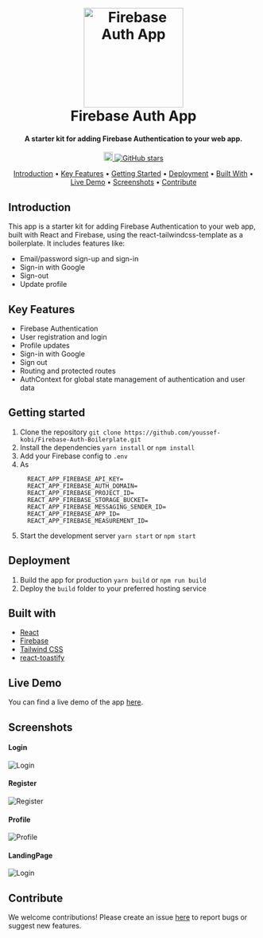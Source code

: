 <h1 align="center">
  <br>
  <a href="https://github.com/youssef-kobi/firebase-auth">
    <img src="https://user-images.githubusercontent.com/52678976/232369930-b53199ff-bb25-4cdb-bc93-aadf01fa3c8e.png" alt="Firebase Auth App" width="200">
  </a>

  <br>
  Firebase Auth App
  <br>
</h1>

<h4 align="center">A starter kit for adding Firebase Authentication to your web app.</h4>

<p align="center">
  <a href="https://img.shields.io/npm/v/npm?style=plastic">
    <img src="https://img.shields.io/npm/v/npm?style=plastic" alt="npm version" height="18">
  </a>
  <a href="https://github.com/youssef-kobi/firebase-auth">
    <img src="https://img.shields.io/github/stars/youssef-kobi/firebase-auth?style=social" alt="GitHub stars">
  </a>
</p>

<p align="center">
  <a href="#introduction">Introduction</a> •
  <a href="#key-features">Key Features</a> •
  <a href="#getting-started">Getting Started</a> •
  <a href="#deployment">Deployment</a> •
  <a href="#built-with">Built With</a> •
  <a href="#live-demo">Live Demo</a> •
  <a href="#screenshots">Screenshots</a> •
  <a href="#contribute">Contribute</a>
</p>

<h2 id="introduction">Introduction</h2>

<p>This app is a starter kit for adding Firebase Authentication to your web app, built with React and Firebase, using the react-tailwindcss-template as a boilerplate. It includes features like:</p>

<ul>
  <li>
    <i class="fas fa-check"></i> Email/password sign-up and sign-in
  </li>
  <li>
    <i class="fas fa-check"></i> Sign-in with Google
  </li>
  <li>
    <i class="fas fa-check"></i> Sign-out
  </li>
  <li>
    <i class="fas fa-check"></i> Update profile
  </li>
</ul>

<h2 id="key-features">Key Features</h2>

<ul>
  <li>
    <i class="fas fa-fire"></i> Firebase Authentication
  </li>
  <li>
    <i class="fas fa-user-plus"></i> User registration and login
  </li>
  <li>
    <i class="fas fa-user-edit"></i> Profile updates
  </li>
  <li>
    <i class="fab fa-google"></i> Sign-in with Google
  </li>
  <li>
    <i class="fas fa-sign-out-alt"></i> Sign out
  </li>
  <li>
    <i class="fas fa-route"></i> Routing and protected routes
  </li>
  <li>
    <i class="fas fa-user-shield"></i> AuthContext for global state management of authentication and user data
  </li>
</ul>




<h2 id="getting-started">Getting started</h2>

<ol>
  <li>
    <i class="fas fa-code-branch"></i> Clone the repository
    <code>git clone https://github.com/youssef-kobi/Firebase-Auth-Boilerplate.git</code>
  </li>
 <li>
    <i class="fas fa-box"></i> Install the dependencies
    <code>yarn install</code>
    or
    <code>npm install</code>
  </li>
  <li>
    <i class="fas fa-cogs"></i> Add your Firebase config to <code>.env</code>
  </li>
   <li>
    <i class="fas fa-cogs"></i>
     As
     
  
      REACT_APP_FIREBASE_API_KEY=
      REACT_APP_FIREBASE_AUTH_DOMAIN=
      REACT_APP_FIREBASE_PROJECT_ID=
      REACT_APP_FIREBASE_STORAGE_BUCKET=
      REACT_APP_FIREBASE_MESSAGING_SENDER_ID=
      REACT_APP_FIREBASE_APP_ID=
      REACT_APP_FIREBASE_MEASUREMENT_ID=
  </li>
  <li>
    <i class="fas fa-play"></i> Start the development server
    <code>yarn start</code>
    or
    <code>npm start</code>
  </li>
</ol>

<h2 id="deployment">Deployment</h2>

<ol>
  <li>
    <i class="fas fa-rocket"></i> Build the app for production
    <code>yarn build</code>
    or
    <code>npm run build</code>
  </li>
  <li>
    <i class="fas fa-cloud-upload-alt"></i> Deploy the <code>build</code> folder to your preferred hosting service
  </li>
</ol>

<h2 id="built-with">Built with</h2>

<ul>
  <li>
    <i class="fab fa-react"></i> <a href="https://reactjs.org/">React</a>
  </li>
  <li>
    <i class="fas fa-fire"></i> <a href="https://firebase.google.com/">Firebase</a>
  </li>
  <li>
    <i class="fas fa-palette"></i> <a href="https://tailwindcss.com/">Tailwind CSS</a>
  </li>
  <li>
    <i class="fas fa-exclamation-triangle"></i> <a href="https://www.npmjs.com/package/react-toastify">react-toastify</a>
  </li>
</ul>

<h2 id="live-demo">Live Demo</h2>

<p>You can find a live demo of the app <a href="https://yel-firebase-auth.vercel.app">here</a>.</p>

<h2 id="screenshots">Screenshots</h2>

<h4>Login</h4>

<img src="https://user-images.githubusercontent.com/52678976/232370246-4ea8593e-86d6-4403-b83b-4b8a8f7e2444.png" alt="Login" />


<h4>Register</h4>

<img src="https://user-images.githubusercontent.com/52678976/232370242-1bb49cd4-0ac7-4cc6-b52c-00aedb25e8d0.png" alt="Register" />


<h4>Profile</h4>

<img src="https://user-images.githubusercontent.com/52678976/232370236-cf5699d2-fe1b-4746-90e0-0d7f86bba2d5.png" alt="Profile" />


<h4>LandingPage</h4>

<img src="https://user-images.githubusercontent.com/52678976/232370227-e61f1c42-2d18-4be6-9bb8-c631810f6ddf.png" alt="Login" />


<h2 id="contribute">Contribute</h2>

<p>We welcome contributions! Please create an issue <a href="https://github.com/youssef-kobi/Firebase-Auth-Boilerplate/issues">here</a> to report bugs or suggest new features.</p>


